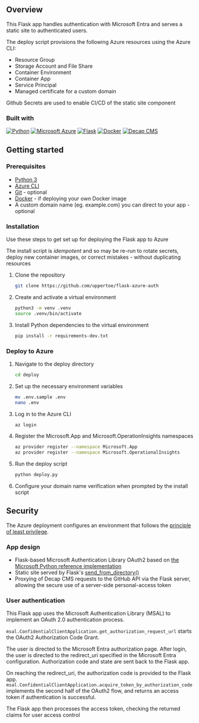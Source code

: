## Overview

This Flask app handles authentication with Microsoft Entra and serves a static site to authenticated users.

The deploy script provisions the following Azure resources using the Azure CLI:
- Resource Group
- Storage Account and File Share
- Container Environment
- Container App
- Service Principal
- Managed certificate for a custom domain

Github Secrets are used to enable CI/CD of the static site component

### Built with
[![Python][python-img]][python-url]
[![Microsoft Azure][microsoft-azure-img]][microsoft-azure-url]
[![Flask][flask-img]][flask-url]
[![Docker][docker-img]][docker-url]
[![Decap CMS][decap-cms-img]][decap-cms-url]


## Getting started
### Prerequisites
- [Python 3](https://www.python.org/downloads/)
- [Azure CLI](https://learn.microsoft.com/en-us/cli/azure/install-azure-cli)
- [Git](https://git-scm.com/downloads) - optional
- [Docker](https://docs.docker.com/get-started/get-docker/) - if deploying your own Docker image
- A custom domain name (eg. example.com) you can direct to your app - optional

### Installation
Use these steps to get set up for deploying the Flask app to Azure

The install script is *idempotent* and so may be re-run to rotate secrets, deploy new container images, or correct mistakes - without duplicating resources

1. Clone the repository
    ```sh
    git clone https://github.com/uppertoe/flask-azure-auth
    ```
2. Create and activate a virtual environment
    ```sh
    python3 -m venv .venv
    source .venv/bin/activate
    ```
3. Install Python dependencies to the virtual environment
    ```sh
    pip install -r requirements-dev.txt
    ```

### Deploy to Azure
1. Navigate to the deploy directory
    ```sh
    cd deploy
    ```
2. Set up the necessary environment variables
    ```sh
    mv .env.sample .env
    nano .env
    ```
3. Log in to the Azure CLI
    ```sh
    az login
    ```
4. Register the Microsoft.App and Microsoft.OperationInsights namespaces
    ```sh
    az provider register --namespace Microsoft.App
    az provider register --namespace Microsoft.OperationalInsights
    ```
5. Run the deploy script
    ```sh
    python deploy.py
    ```
6. Configure your domain name verification when prompted by the install script


## Security
The Azure deployment configures an environment that follows the [principle of least privilege](https://learn.microsoft.com/en-us/entra/identity-platform/secure-least-privileged-access).

### App design
- Flask-based Microsoft Authentication Library OAuth2 based on [the Microsoft Python reference implementation](https://github.com/Azure-Samples/ms-identity-python-webapp)
- Static site served by Flask's [send_from_directory()](https://tedboy.github.io/flask/generated/flask.send_from_directory.html)
- Proxying of Decap CMS requests to the GitHub API via the Flask server, allowing the secure use of a server-side personal-access token 

### User authentication
This Flask app uses the Microsoft Authentication Library (MSAL) to implement an OAuth 2.0 authentication process.

```msal.ConfidentialClientApplication.get_authorization_request_url``` starts the OAuth2 Authorization Code Grant.

The user is directed to the Microsoft Entra authorization page. After login, the user is directed to the redirect_uri specified in the Microsoft Entra configuration. Authorization code and state are sent back to the Flask app.

On reaching the redirect_uri, the authorization code is provided to the Flask app. ```msal.ConfidentialClientApplication.acquire_token_by_authorization_code``` implements the second half of the OAuth2 flow, and returns an access token if authentication is successful.

The Flask app then processes the access token, checking the returned claims for user access control




[python-img]: https://img.shields.io/static/v1?style=for-the-badge&message=Python&color=3776AB&logo=Python&logoColor=FFFFFF&label=
[python-url]: https://www.python.org/
[flask-img]: https://img.shields.io/static/v1?style=for-the-badge&message=Flask&color=000000&logo=Flask&logoColor=FFFFFF&label=
[flask-url]: https://flask.palletsprojects.com/
[docker-img]: https://img.shields.io/static/v1?style=for-the-badge&message=Docker&color=2496ED&logo=Docker&logoColor=FFFFFF&label=
[docker-url]: https://www.docker.com/
[decap-cms-img]: https://img.shields.io/static/v1?style=for-the-badge&message=Decap+CMS&color=FF0082&logo=Decap+CMS&logoColor=FFFFFF&label=
[decap-cms-url]: https://decapcms.org/
[microsoft-azure-img]: https://img.shields.io/static/v1?style=for-the-badge&message=Microsoft+Azure&color=00A3EE&logo=Microsoft+Azure&logoColor=FFFFFF&label=
[microsoft-azure-url]: https://azure.microsoft.com